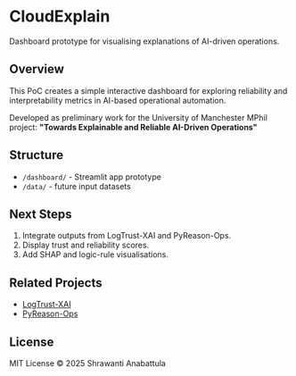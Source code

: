 # CloudExplain
Dashboard prototype for visualising explanations of AI-driven operations.

## Overview
This PoC creates a simple interactive dashboard for exploring reliability
and interpretability metrics in AI-based operational automation.

Developed as preliminary work for the University of Manchester MPhil project:
**"Towards Explainable and Reliable AI-Driven Operations"**

## Structure
- `/dashboard/` - Streamlit app prototype
- `/data/` - future input datasets

## Next Steps
1. Integrate outputs from LogTrust-XAI and PyReason-Ops.
2. Display trust and reliability scores.
3. Add SHAP and logic-rule visualisations.

## Related Projects
- [LogTrust-XAI](https://github.com/ShrawantiA/LogTrust-XAI)
- [PyReason-Ops](https://github.com/ShrawantiA/PyReason-Ops)

## License
MIT License © 2025 Shrawanti Anabattula
